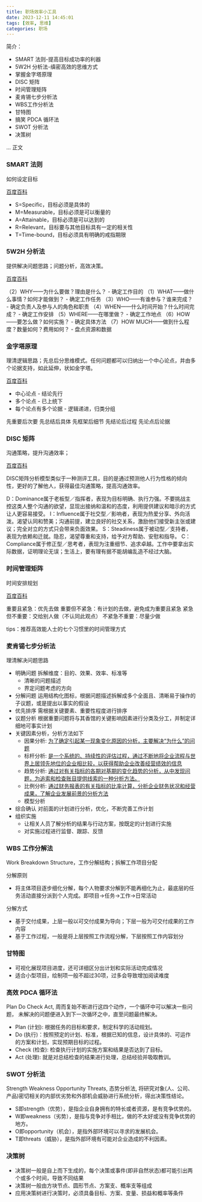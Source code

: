 ```yaml
---
title: 职场效率小工具
date: 2023-12-11 14:45:01
tags: [效率, 思维]
categories: 职场
---
```


简介：

- SMART 法则-提高目标成功率的利器
- 5W2H 分析法-缜密高效的思维方式
- 掌握金字塔原理
- DISC 矩阵
- 时间管理矩阵
- 麦肯锡七步分析法
- WBS工作分析法
- 甘特图
- 搞笑 PDCA 循环法
- SWOT 分析法
- 决策树

<!-- more -->

... 正文

### SMART 法则

如何设定目标

[百度百科](https://baike.baidu.com/item/SMART%E5%8E%9F%E5%88%99/8575850?fromtitle=SMART&fromid=2230883)


- S=Specific，目标必须是具体的
- M=Measurable，目标必须是可以衡量的
- A=Attainable，目标必须是可以达到的
- R=Relevant，目标要与其他目标具有一定的相关性
- T=Time-bound，目标必须具有明确的戒指期限

### 5W2H 分析法

提供解决问题思路；问题分析，高效决策。

[百度百科](https://baike.baidu.com/item/5W2H%E5%88%86%E6%9E%90%E6%B3%95?fromtitle=5W2H&fromid=17202456&fromModule=lemma_search-box)


（2）WHY——为什么要做？理由是什么？ - 确定工作目的
（1）WHAT——做什么事情？如何才能做到？ - 确定工作任务
（3）WHO——有谁参与？谁来完成？ - 确定负责人及参与人的角色和职责
（4）WHEN——什么时间开始？什么时间完成？ - 确定工作安排
（5）WHERE——在哪里做？ - 确定工作地点
（6）HOW ——要怎么做？如何实施？ - 确定具体方法
（7）HOW MUCH——做到什么程度？数量如何？费用如何？ - 盘点资源和数据

### 金字塔原理

理清逻辑思路；先总后分思维模式。任何问题都可以归纳出一个中心论点，并由多个论据支持，如此延伸，状如金字塔。

[百度百科](https://baike.baidu.com/item/%E9%87%91%E5%AD%97%E5%A1%94%E5%8E%9F%E7%90%86/2958?fromModule=lemma_search-box)


- 中心论点 - 结论先行
- 多个论点 - 已上统下
- 每个论点有多个论据 - 逻辑递进，归类分组


先重要后次要
先总结后具体
先框架后细节
先结论后过程
先论点后论据

### DISC 矩阵

沟通策略，提升沟通效率；

[百度百科](https://baike.baidu.com/item/DISC/1586227)

DISC矩阵分析模型类似于一种测评工具，目的是通过预测他人行为性格的倾向性，更好的了解他人，获得最佳沟通策略，提高沟通效率。

D：Dominance属于老板型／指挥者，表现为目标明确、执行力强。不要挑战主控这类人整个沟通的欲望，显现出接纳和温和的态度，利用提供建议和暗示的方式让人更容易接受。
I：Influence属于社交型／影响者，表现为热爱分享、外向活泼。渴望认同和赞美；沟通前提，建立良好的社交关系，激励他们接受新主张或建议；完全对立的方式只会带来负面效果。
S：Steadiness属于被动型／支持者，表现为依赖和迁就。隐忍，渴望尊重和支持，给予对方帮助、安慰和指导。
C：Compliance属于修正型／思考者，表现为注重细节、追求卓越。工作中要拿出实际数据，证明理论无误；生活上，要有理有据不能胡编乱造不经过大脑。


### 时间管理矩阵

时间安排规划

[百度百科](https://baike.baidu.com/item/%E6%97%B6%E9%97%B4%E7%AE%A1%E7%90%86%E4%BC%98%E5%85%88%E7%9F%A9%E9%98%B5?fromtitle=%E6%97%B6%E9%97%B4%E7%AE%A1%E7%90%86%E7%9F%A9%E9%98%B5&fromid=14747948&fromModule=lemma_search-box)

重要且紧急：优先去做
重要但不紧急：有计划的去做，避免成为重要且紧急
紧急但不重要：交给别人做（不认同此观点）
不紧急不重要：尽量少做

tips：推荐高效能人士的七个习惯里的时间管理方式

### 麦肯锡七步分析法

理清解决问题思路

- 明确问题
  拆解维度：目的、效果、效率、标准等
  - 清晰的问题描述
  - 界定问题考虑的方向
- 分解问题
  运用结构化图标，根据问题描述拆解成多个全面且、清晰易于操作的子议题，或是提出以事实的假设
- 优先排序
  需根据关键要素、重要性程度进行排序
- 议题分析
  根据重要问题将与其香馆的关键影响因素进行分类及分工，并制定详细地可事实计划
- 关键因素分析，分析方法如下
  - 因果分析: [为了确定引起某一现象变化原因的分析，主要解决“为什么”的问题](https://baike.baidu.com/item/%E5%9B%A0%E6%9E%9C%E5%88%86%E6%9E%90/7250080)
  - 标杆分析: [是一个系统的、持续性的评估过程，通过不断地将企业流程与世界上居领先地位的企业相比较，以获得帮助企业改善经营绩效的信息](https://wiki.mbalib.com/wiki/%E6%A0%87%E6%9D%86%E5%88%86%E6%9E%90%E6%B3%95)
  - 趋势分析: [通过对有关指标的各期对基期的变化趋势的分析，从中发现问题，为追索和检查账目提供线索的一种分析方法。](https://baike.baidu.com/item/%E8%B6%8B%E5%8A%BF%E5%88%86%E6%9E%90%E6%B3%95)
  - 比例分析: [通过财务报表的有关指标的比率计算，分析企业财务状况和经营成果，了解企业发展前景的分析方法](https://baike.baidu.com/item/%E6%AF%94%E7%8E%87%E5%88%86%E6%9E%90%E6%B3%95/7955404)
  - 模型分析
- 综合确认
  对前面的计划进行分析，优化，不断完善工作计划
- 组织实施
  - 让相关人员了解分析的结果与行动方案，按既定的计划进行实施
  - 对实施过程进行监督、跟踪、反馈


### WBS 工作分解法

Work Breakdown Structure，工作分解结构；拆解工作项目分配

分解原则

- 将主体项目逐步细化分解，每个人物要求分解到不能再细化为止，最底层的任务活动直接分派到个人完成。即项目→任务→工作→日常活动

分解方式

- 基于交付成果，上层一般以可交付成果为导向；下层一般为可交付成果的工作内容
- 基于工作过程，一般是将上层按照工作流程分解，下层按照工作内容划分

### 甘特图

- 可视化展现项目进度，还可详细区分出计划和实际活动完成情况
- 适合小型项目，绘制项一般不超过30项，过多会导致增加阅读难度


### 高效 PDCA 循环法

Plan Do Check Act, 周而复始不断进行这四个动作，一个循环中可以解决一些问题， 未解决的问题便进入到下一次循环之中，直至问题最终解决。

- Plan (计划): 根据任务的目标和要求，制定科学的活动规划。
- Do (执行)：按照预定的计划、标准，根据已知的信息，设计具体的、可运作的方案和计划，实现预期目标的过程。
- Check (检查): 检查执行计划的实施方案和结果是否达到了目标。
- Act (处理): 就是对总结检查的结果进行处理，总结经验并吸取教训。

### SWOT 分析法

Strength Weakness Opportunity Threats, 态势分析法, 将研究对象(人、公司、产品)密切相关的内部优劣势和外部机会威胁进行系统分析，得出决策性结论。

- S即strength（优势），是指企业自身拥有的特长或者资源，是有竞争优势的。
- W即weakness（劣势），是指与竞争对手相比，做的不太好或没有竞争优势的地方。
- O即opportunity（机会），是指外部环境可以寻求的发展机会。
- T即threats（威胁），是指外部环境有可能对企业造成的不利因素。

### 决策树

- 决策树一般是自上而下生成的，每个决策或事件(即非自然状态)都可能引出两个或多个时间，导致不同结果
- 决策树一般由方块节点、圆形节点、方案支、概率支等组成
- 应用决策树进行决策时，必须具备目标、方案、变量、损益和概率等条件
